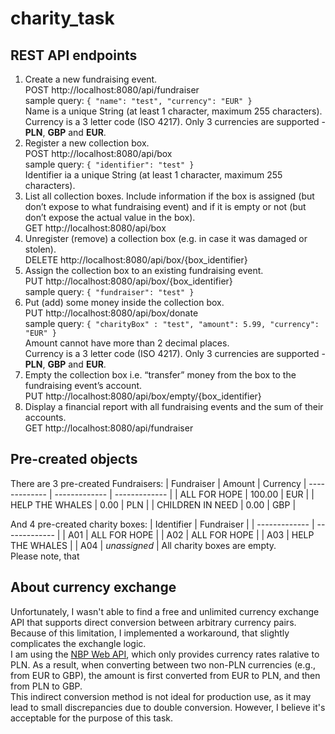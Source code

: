 # charity_task
## REST API endpoints
1. Create a new fundraising event.</br>
   POST http://localhost:8080/api/fundraiser</br>
   sample query:
   `{
      "name": "test",
      "currency": "EUR"
      }`
   </br>Name is a unique String (at least 1 character, maximum 255 characters).
   </br>Currency is a 3 letter code (ISO 4217). Only 3 currencies are supported - **PLN**, **GBP** and **EUR**.
2. Register a new collection box.</br>
   POST http://localhost:8080/api/box</br>
   sample query:
   `{
       "identifier": "test"
   }`
   </br>Identifier ia a unique String (at least 1 character, maximum 255 characters).
3. List all collection boxes. Include information if the box is assigned (but don’t expose to what
   fundraising event) and if it is empty or not (but don’t expose the actual value in the box).</br>
   GET http://localhost:8080/api/box</br>
4. Unregister (remove) a collection box (e.g. in case it was damaged or stolen).</br>
   DELETE http://localhost:8080/api/box/{box_identifier}</br>
5. Assign the collection box to an existing fundraising event.</br>
   PUT http://localhost:8080/api/box/{box_identifier}</br>
   sample query:
   `{
       "fundraiser": "test"
   }`
6. Put (add) some money inside the collection box.</br>
   PUT http://localhost:8080/api/box/donate</br>
   sample query:
   `{
       "charityBox" : "test",
       "amount": 5.99,
       "currency": "EUR"
   }`
   </br>Amount cannot have more than 2 decimal places.
   </br>Currency is a 3 letter code (ISO 4217). Only 3 currencies are supported - **PLN**, **GBP** and **EUR**.
7. Empty the collection box i.e. “transfer” money from the box to the fundraising event’s account.</br>
   PUT http://localhost:8080/api/box/empty/{box_identifier}</br>
8. Display a financial report with all fundraising events and the sum of their accounts.</br>
   GET http://localhost:8080/api/fundraiser
## Pre-created objects
There are 3 pre-created Fundraisers:
| Fundraiser  | Amount | Currency
| ------------- | ------------- | ------------- |
| ALL FOR HOPE  | 100.00  | EUR |
| HELP THE WHALES  | 0.00  | PLN |
| CHILDREN IN NEED | 0.00 | GBP |

And 4 pre-created charity boxes:
| Identifier  | Fundraiser |
| ------------- | ------------- |
| A01  | ALL FOR HOPE  |
| A02  | ALL FOR HOPE  |
| A03 | HELP THE WHALES |
| A04 | _unassigned_ |
All charity boxes are empty.
</br> Please note, that
## About currency exchange
Unfortunately, I wasn't able to find a free and unlimited currency exchange API that supports direct conversion between arbitrary currency pairs. Because of this limitation, I implemented a workaround, that slightly complicates the exchangle logic.</br> I am using the [NBP Web API](https://api.nbp.pl/), which only provides currency rates ralative to PLN. As a result, when converting between two non-PLN currencies (e.g., from EUR to GBP), the amount is first converted from EUR to PLN, and then from PLN to GBP.</br>
This indirect conversion method is not ideal for production use, as it may lead to small discrepancies due to double conversion. However, I believe it's acceptable for the purpose of this task.